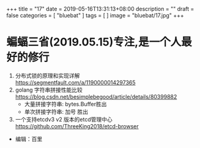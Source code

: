 +++
title = "17"
date = 2019-05-16T13:31:13+08:00
description = ""
draft = false
categories = [
    "bluebat"
]
tags = [
]
image = "bluebat/17.jpg"
+++

# 蝙蝠三省(2019.05.15)专注,是一个人最好的修行
1. 分布式锁的原理和实现详解 https://segmentfault.com/a/1190000014297365
2. golang 字符串拼接性能比较 https://blog.csdn.net/besimplebegood/article/details/80399882
    - 大量拼接字符串: bytes.Buffer胜出
    - 单次拼接字符串: 加号 胜出
3. 一个支持etcdv3 v2 版本的etcd管理中心 https://github.com/ThreeKing2018/etcd-browser

- 编辑：百里